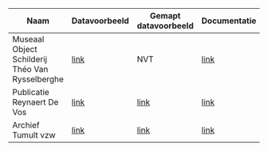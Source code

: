 | Naam|Datavoorbeeld|Gemapt datavoorbeeld|Documentatie|Documentatie mapping|
| --- |--- |---|---|---|
|Museaal Object Schilderij Théo Van Rysselberghe|[link](https://github.com/Informatievlaanderen/OSLOthema-cultureelErfgoed/blob/master/datavoorbeelden%20CE%20iteratie/museaal-object-schilderij-theo-van-rysselberge.json)|NVT|[link](https://github.com/Informatievlaanderen/OSLOthema-cultureelErfgoed/blob/master/datavoorbeelden%20CE%20iteratie/Museaal%20Object%20Schilderij%20Th%C3%A9o%20Van%20Rysselberghe.pdf)|NVT|
|Publicatie Reynaert De Vos|[link](https://github.com/Informatievlaanderen/OSLOthema-cultureelErfgoed/blob/master/datavoorbeelden%20CE%20iteratie/publicatie-Reynaert-de-vos.json)|[link](https://github.com/Informatievlaanderen/OSLOthema-cultureelErfgoed/blob/master/datavoorbeelden%20CE%20iteratie/publicatie-reynaert-de-vos-mapped.json)|[link](https://github.com/Informatievlaanderen/OSLOthema-cultureelErfgoed/blob/master/datavoorbeelden%20CE%20iteratie/Publicatie%20Reynaert%20de%20Vos.pdf)|[link](https://github.com/Informatievlaanderen/OSLOthema-cultureelErfgoed/blob/master/datavoorbeelden%20CE%20iteratie/Publicatie%20Reynaert%20de%20Vos%20volgens%20Basisregistratie.pdf)|
|Archief Tumult vzw|[link]()|[link]()|[link]()|[link]()|
